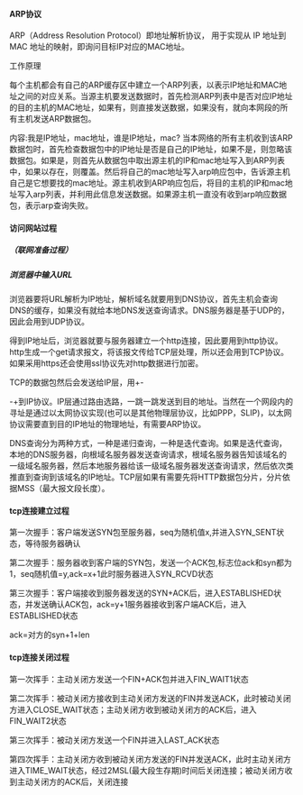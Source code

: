 #### ARP协议

ARP（Address Resolution Protocol）即地址解析协议， 用于实现从 IP 地址到 MAC 地址的映射，即询问目标IP对应的MAC地址。

工作原理

每个主机都会有自己的ARP缓存区中建立一个ARP列表，以表示IP地址和MAC地址之间的对应关系。当源主机要发送数据时，首先检测ARP列表中是否对应IP地址的目的主机的MAC地址，如果有，则直接发送数据，如果没有，就向本网段的所有主机发送ARP数据包。

内容:我是IP地址，mac地址，谁是IP地址，mac?
当本网络的所有主机收到该ARP数据包时，首先检查数据包中的IP地址是否是自己的IP地址，如果不是，则忽略该数据包。如果是，则首先从数据包中取出源主机的IP和mac地址写入到ARP列表中，如果以存在，则覆盖。然后将自己的mac地址写入arp响应包中，告诉源主机自己是它想要找的mac地址。源主机收到ARP响应包后，将目的主机的IP和mac地址写入arp列表，并利用此信息发送数据。如果源主机一直没有收到arp响应数据包，表示arp查询失败。

#### 访问网站过程

##### （联网准备过程）



##### 浏览器中输入URL

浏览器要将URL解析为IP地址，解析域名就要用到DNS协议，首先主机会查询DNS的缓存，如果没有就给本地DNS发送查询请求。DNS服务器是基于UDP的，因此会用到UDP协议。

得到IP地址后，浏览器就要与服务器建立一个http连接，因此要用到http协议。http生成一个get请求报文，将该报文传给TCP层处理，所以还会用到TCP协议。如果采用https还会使用ssl协议先对http数据进行加密。

TCP的数据包然后会发送给IP层，用+-

-+到IP协议。IP层通过路由选路，一跳一跳发送到目的地址。当然在一个网段内的寻址是通过以太网协议实现(也可以是其他物理层协议，比如PPP，SLIP)，以太网协议需要直到目的IP地址的物理地址，有需要ARP协议。

DNS查询分为两种方式，一种是递归查询，一种是迭代查询。如果是迭代查询，本地的DNS服务器，向根域名服务器发送查询请求，根域名服务器告知该域名的一级域名服务器，然后本地服务器给该一级域名服务器发送查询请求，然后依次类推直到查询到该域名的IP地址。TCP层如果有需要先将HTTP数据包分片，分片依据MSS（最大报文段长度）。

#### tcp连接建立过程

第一次握手：客户端发送SYN包至服务器，seq为随机值x,并进入SYN_SENT状态，等待服务器确认

第二次握手：服务器收到客户端的SYN包，发送一个ACK包,标志位ack和syn都为1，seq随机值=y,ack=x+1此时服务器进入SYN_RCVD状态

第三次握手：客户端接收到服务器发送的SYN+ACK后，进入ESTABLISHED状态，并发送确认ACK包，ack=y+1服务器接收到客户端ACK后，进入ESTABLISHED状态

ack=对方的syn+1+len

#### tcp连接关闭过程

第一次挥手：主动关闭方发送一个FIN+ACK包并进入FIN_WAIT1状态

第二次挥手：被动关闭方接收到主动关闭方发送的FIN并发送ACK，此时被动关闭方进入CLOSE_WAIT状态；主动关闭方收到被动关闭方的ACK后，进入FIN_WAIT2状态

第三次挥手：被动关闭方发送一个FIN并进入LAST_ACK状态

第四次挥手：主动关闭方收到被动关闭方发送的FIN并发送ACK，此时主动关闭方进入TIME_WAIT状态，经过2MSL(最大段生存期)时间后关闭连接；被动关闭方收到主动关闭方的ACK后，关闭连接